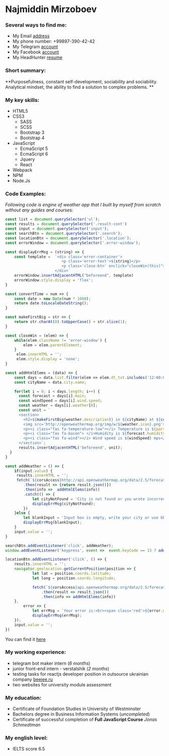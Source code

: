 # Najmiddin Mirzoboev 

### Several ways to find me:
* My Email [address](najmiddin4242@gmail.com)
* My phone number: +99897-390-42-42
* My Telegram [account](https://t.me/najeek)
* My Facebook [account](https://www.facebook.com/profile.php?id=100008073481703)
* My HeadHunter [resume](https://hh.uz/resume/f8774902ff06e93e110039ed1f464e4d474f64)

### Short summary:
**Purposefulness, constant self-development, sociability and sociability.
Analytical mindset, the ability to find a solution to complex problems. **

### My key skills:
- HTML5
- CSS3
  - SASS
  - SCSS
  - Bootstrap 3
  - Bootstrap 4
- JavaScript
  - EcmaScript 5   
  - EcmaScript 6   
  - Jquery
  - React
- Webpack
- NPM
- Node.Js   

### Code Examples:
*Following code is engine of weather app that I built by myself from scratch without any guides and courses:*
```javascript 
const list = document.querySelector('ul');
const results = document.querySelector('.result-cont')
const input = document.querySelector('input');
const searchBtn = document.querySelector('.search');
const locationBtn = document.querySelector('.location');
const errorWindow = document.querySelector('.error-window');

const displayErrMsg = (string) => {
    const template =  `<div class='error-container'>
                         <p class='error-text'>${string}</p>
                         <p class='close-btn' onclick="closeWin(this)"><i class="fas fa-times"></i></p>
                      </div>`
    errorWindow.insertAdjacentHTML("beforeend", template)
    errorWindow.style.display = 'flex';         
}

const convertTime = num => {
    const date = new Date(num * 1000);
    return date.toLocaleDateString();
}

const makeFirstBig = str => {
    return str.charAt(0).toUpperCase() + str.slice(1);
}

const closeWin = (elem) => {
    while(elem.className != 'error-window') {
        elem = elem.parentElement;
    }
     elem.innerHTML = '';
     elem.style.display = 'none';    
}

const addHtmlElems = (data) => {
    const days = data.list.filter(elem => elem.dt_txt.includes('12:00:00') ? true : false );
    const cityName = data.city.name;

    for(let i = 0; i < days.length; i++) {
      const forecast = days[i].main;
      const windSpeed = days[i].wind.speed;
      const weather = days[i].weather[0];
      const unit = `
      <section>
        <h2>${makeFirstBig(weather.description)} in ${cityName} at ${convertTime(days[i].dt)}</h2>
        <img src='http://openweathermap.org/img/w/${weather.icon}.png'>
        <p><i class="fas fa-temperature-low"></i> Temperature is ${parseInt(forecast.temp)}C</p>
        <p><i class="fas fa-bacon"> </i>Humidity is ${forecast.humidity}%</p>
        <p><i class="fas fa-wind"></i> Wind speed is ${windSpeed} mps</p>
      </section>`;
      results.insertAdjacentHTML('beforeend', unit);
  }
}

const addWeather = () => {
    if(input.value) {
     results.innerHTML = '';
     fetch(`${corsAccess}http://api.openweathermap.org/data/2.5/forecast?q=${input.value}&units=metric&&appid=${apiKey}`)
        .then(result => {return result.json()})
        .then(info =>  addHtmlElems(info))
        .catch(() => { 
            let cityNotFound = 'City is not found or you wrote incorrect one, please write existing city!'
            displayErrMsg(cityNotFound);
        })
    }else {
        let blankInput = 'Input box is empty, write your city or use GPS button to find city automatically '
        displayErrMsg(blankInput);
    }
    input.value = '';
} 

searchBtn.addEventListener('click', addWeather);
window.addEventListener('keypress', event =>  event.keyCode == 13 ? addWeather():'');

locationBtn.addEventListener('click', () => {
    results.innerHTML = '';
    navigator.geolocation.getCurrentPosition(position => {
            let lat = position.coords.latitude;
            let long = position.coords.longitude;   

            fetch(`${corsAccess}api.openweathermap.org/data/2.5/forecast?lat=${lat}&lon=${long}&units=metric&&appid=${apiKey}`)
                .then(result => result.json())
                .then(info => addHtmlElems(info)) 
    }, 
        error => {
            let errMsg = `Your error is:<br><span class='red'>${error.message}</span>.<br>Please try again :)`;
            displayErrMsg(errMsg);  
    });
    input.value = '';
})
```
You can find it [here](https://weather-4242.firebaseapp.com/)

### My working experience:
* telegram bot maker intern (*6 months*)
* junior front-end intern - verstalshik (*2 months*)
* testing tasks for reactjs developer position in outsource ukrainian company [beejee.ru](https://beejee.ru/)
* two websites for university module assessment

### My education:
* Certificate of Foundation Studies in University of Westminster
* Bachelors degree in Business Information Systems (*uncompleted*)
* Certificate of successful completion of **Full JavaScript Course** *Jonas Schmedtman*

### My english level:
* IELTS score 6.5





